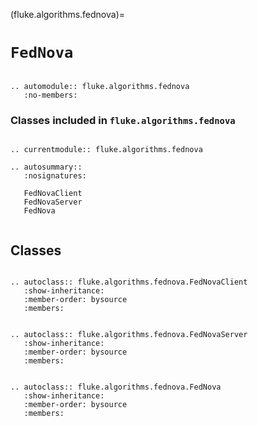 (fluke.algorithms.fednova)=

# ``FedNova``

```{eval-rst}

.. automodule:: fluke.algorithms.fednova
   :no-members:

```


<h3>

Classes included in ``fluke.algorithms.fednova``

</h3>

```{eval-rst}

.. currentmodule:: fluke.algorithms.fednova

.. autosummary::
   :nosignatures:

   FedNovaClient
   FedNovaServer
   FedNova
   
```


## Classes


```{eval-rst}

.. autoclass:: fluke.algorithms.fednova.FedNovaClient
   :show-inheritance:
   :member-order: bysource
   :members: 

```

```{eval-rst}

.. autoclass:: fluke.algorithms.fednova.FedNovaServer
   :show-inheritance:
   :member-order: bysource
   :members: 

```

```{eval-rst}

.. autoclass:: fluke.algorithms.fednova.FedNova
   :show-inheritance:
   :member-order: bysource
   :members: 

```